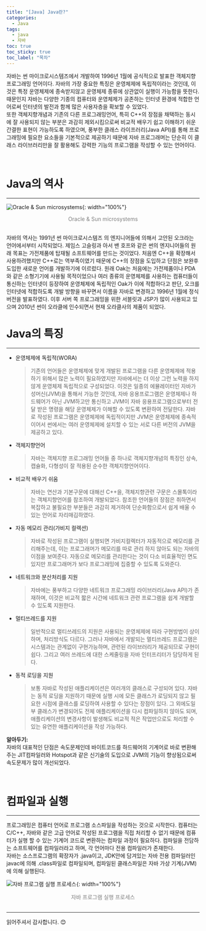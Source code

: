 ```yaml
---
title: "[Java] Java란?"
categories:
  - Java
tags:
  - java
  - 자바
toc: true
toc_sticky: true
toc_label: "목차"
---
```

자바는 썬 마이크로시스템즈에서 개발하여 1996년 1월에 공식적으로 발표한 객체지향 프로그래밍 언어이다.
자바의 가장 중요한 특징은 운영체제에 독립적이라는 것인데, 이것은 특정 운영체제에 종속받지않고 운영체제 종류에 상관없이 실행이 가능함을 뜻한다. 때문인지 자바는 다양한 기종의 컴퓨터와 운영체제가 공존하는 인터넷 환경에 적합한 언어로써 인터넷의 발전과 함께 많은 사용자층을 확보할 수 있었다.  
또한 객체지향개념과 기존의 다른 프로그래밍언어, 특히 C++의 장점을 채택하는 동시에 잘 사용되지 않는 부분은 과감히 제외시킴으로써 비교적 배우기 쉽고 이해하기 쉬운 간결한 표현이 가능하도록 하였으며, 풍부한 클래스 라이프러리(Java API)를 통해 프로그래밍에 필요한 요소들을 기본적으로 제공하기 때문에 자바 프로그래머는 단순히 이 클래스 라이브러리만을 잘 활용해도 강력한 기능의 프로그램을 작성할 수 있는 언어이다.

<br>

# Java의 역사
---
![Oracle & Sun microsystems](/blog/assets/img/posts/20220622/oracle-sun-logo.png "Oracle & Sun microsystems"){: width="100%"}
<div style="color: gray; text-align: center; margin-bottom: 30px;">Oracle & Sun microsystems</div>
자바의 역사는 1991년 썬 마이크로시스템즈 의 엔지니어들에 의해서 고안된 오크라는 언어에서부터 시작되었다.
제임스 고슬링과 아서 밴 호프와 같은 썬의 엔지니어들의 원래 목표는 가전제품에 탑재될 소프트웨어를 만드는 것이었다. 처음엔 C++을 확장해서 사용하려했지만 C++로는 역부족이였기 때문에 C++의 장점을 도입하고 단점은 보완후 도입한 새로운 언어를 개발하기에 이르렀다.  
원래 Oak는 처음에는 가전제품이나 PDA와 같은 소형기기에 사용될 목적이었으나 여러 종류의 운영체제를 사용하는 컴퓨터들이 통신하는 인터넷이 등장하여 운영체제에 독립적인 Oak가 이에 적합하다고 판단, 오크를 인터넷에 적합하도록 개발 방향을 바꾸면서 이름을 자바로 변경하고 1996년 1월에 정식 버전을 발표하였다. 이후 서버 쪽 프로그래밍을 위한 서블릿과 JSP가 많이 사용되고 있으며 2010년 썬이 오라클에 인수되면서 현재 오라클사의 제품이 되었다.

<br>

# Java의 특징
---
- 운영체제에 독립적(WORA)
    >기존의 언어들은 운영체제에 맞게 개발된 프로그램을 다른 운영체제에 적용하기 위해서 많은 노력이 필요하였지만
    자바에서는 더 이상 그런 노력을 하지 않게 운영체제 독립적으로 구성되었다. 이것은 일종의 에뮬레이터인 자바가성머신(JVM)을 통해서 가능한 것인데, 자바 응용프로그램은 운영체제나 하드웨어가 아닌 JVM하고만 통신하고 JVM이 자바 응용프로그램으로부터 전달 받은 명령을 해당 운영체제가 이해할 수 있도록 변환하여 전달한다. 
    자바로 작성된 프로그램은 운영체제에 독립적이지만 JVM은 운영체제에 종속적이어서 썬에서는 여러 운영체제에 설치할 수 있는 서로 다른 버전의 JVM을 제공하고 있다.
- 객체지향언어
    >자바는 객체지향 프로그래밍 언어들 중 하나로 객체지향개념의 특징인 상속, 캡슐화, 다형성이 잘 적용된 순수한 객체지향언어이다. 
- 비교적 배우기 쉬움
    >자바는 연산과 기본구문에 대해선 C++을, 객체지향관련 구문은 스몰톡이라는 객체지향언어를 참조하여 개발되었다. 참조한 언어들의 장점은 취하면서 복잡하고 불필요한 부분들은 과감히 제거하여 단순화함으로서 쉽게 배울 수 있는 언어로 자리매김하였다.
- 자동 메모리 관리(가비지 컬렉션)
    >자바로 작성된 프로그램이 실행되면 가비지컬렉터가 자동적으로 메모리를 관리해주는데, 이는 프로그래머가 메모리를 따로 관리 하지 않아도 되는 자바의 이점을 보여준다. 자동으로 메모리를 관리한다는 것이 다소 비효율적인 면도 있지만 프로그래머가 보다 프로그래밍에 집중할 수 있도록 도와준다.
- 네트워크와 분산처리를 지원
    >자바에는 풍부하고 다양한 네트워크 프로그래밍 라이브러리(Java API)가 존재하며, 이것은 비교적 짧은 시간에 네트워크 관련 프로그램을 쉽게 개발할 수 있도록 지원한다.
- 멀티쓰레드를 지원
    >일반적으로 멀티쓰레드의 지원은 사용되는 운영체제에 따라 구현방법이 상이하며, 처리방식도 다르다. 그러나 자바에서 개발되는 멀티쓰레드 프로그램은 시스템과는 관계없이 구현가능하며, 관련된 라이브러리가 제공되므로 구현이 쉽다. 그리고 여러 쓰레드에 대한 스케줄링을 자바 인터프리터가 담당하게 된다.
- 동적 로딩을 지원
    >보통 자바로 작성된 애플리케이션은 여러개의 클래스로 구성되어 있다. 자바는 동적 로딩을 지원하기 때문에 실행 시에 모든 클래스가 로딩되지 않고 필요한 시점에 클래스를 로딩하여 사용할 수 있다는 장점이 있다. 그 외에도일부 클래스가 변경되어도 전체 애플리케이션을 다시 컴파일하지 않아도 되며, 애플리케이션의 변경사항이 발생해도 비교적 적은 작업만으로도 처리할 수 있는 유연한 애플리케이션을 작성 가능하다.

__알아두기:__  
자바의 대표적인 단점은 속도문제인데 바이트코드를 하드웨어의 기계어로 바로 변환해주는 JIT컴파일러와 Hotspot과 같은 신기술의 도입으로 JVM의 기능이 향상됨으로써 속도문제가 많이 개선되었다.

<br>

# 컴파일과 실행
---
프로그래밍은 컴퓨터 언어로 프로그램 소스파일을 작성하는 것으로 시작한다. 컴퓨터는 C/C++, 자바와 같은 고급 언어로 작성된 프로그램을 직접 처리할 수 없기 때문에 컴퓨터가 실행 할 수 있는 기계어 코드로 변환하는 컴파일 과정이 필요하다. 컴파일을 전담하는 소프트웨어를 컴파일러라고 하며, 각 언어마다 전용 컴파일러가 존재한다.  
자바는 소스프로그램의 확장자가 .java이고, JDK안에 담겨있는 자바 전용 컴파일러인 javac에 의해 .class파일로 컴파일되며, 컴파일된 클래스파일은 자바 가상 기계(JVM)에 의해 실행된다.

![자바 프로그램 실행 프로세스](/blog/assets/img/posts/20220622/java-exe-process.jpg "자바 프로그램 실행 프로세스"){: width="100%"}
<div style="color: gray; text-align: center; margin-bottom: 30px;">자바 프로그램 실행 프로세스</div>

---

읽어주셔서 감사합니다. 😊
